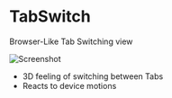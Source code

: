 TabSwitch
=========

Browser-Like Tab Switching view


![Screenshot](https://www.dropbox.com/s/lmc74byjcpudi22/TabSwitchScreenShot.png)

- 3D feeling of switching between Tabs
- Reacts to device motions